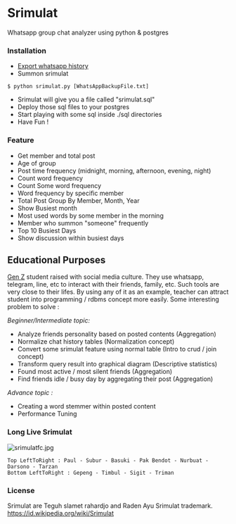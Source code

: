 # Srimulat
Whatsapp group chat analyzer using python & postgres 

### Installation ###
- [Export whatsapp history](https://www.whatsapp.com/faq/en/android/23756533)
- Summon srimulat
```
$ python srimulat.py [WhatsAppBackupFile.txt]
```
- Srimulat will give you a file called "srimulat.sql"
- Deploy those sql files to your postgres
- Start playing with some sql inside ./sql directories
- Have Fun !

### Feature ###
- Get member and total post
- Age of group
- Post time frequency (midnight, morning, afternoon, evening, night)
- Count word frequency 
- Count Some word frequency 
- Word frequency by specific member
- Total Post Group By Member, Month, Year
- Show Busiest month  
- Most used words by some member in the morning
- Member who summon "someone" frequently
- Top 10 Busiest Days
- Show discussion within busiest days

## Educational Purposes ###
[Gen Z](https://en.wikipedia.org/wiki/Generation_Z) student raised with social media culture. They use whatsapp, telegram, line, etc to interact with their friends, family, etc. Such tools are very close to their lifes. By using any of it as an example, teacher can attract student into programming / rdbms concept more easily. Some interesting problem to solve :

_Beginner/Intermediate topic:_
- Analyze friends personality based on posted contents (Aggregation)
- Normalize chat history tables (Normalization concept)
- Convert some srimulat feature using normal table (Intro to crud / join concept) 
- Transform query result into graphical diagram (Descriptive statistics)
- Found most active / most silent friends (Aggregation) 
- Find friends idle / busy day by aggregating their post (Aggregation)

_Advance topic :_
- Creating a word stemmer within posted content
- Performance Tuning

### Long Live Srimulat ###
![srimulatfc.jpg](https://github.com/brain90/srimulat/blob/master/srimulatfc.jpg "https://upload.wikimedia.org/wikipedia/id/8/81/SRIMULATFC.jpg")

```
Top LeftToRight : Paul - Subur - Basuki - Pak Bendot - Nurbuat - Darsono - Tarzan 
Bottom LeftToRight : Gepeng - Timbul - Sigit - Triman
```
### License ###
Srimulat are Teguh slamet rahardjo and Raden Ayu Srimulat trademark.
https://id.wikipedia.org/wiki/Srimulat
